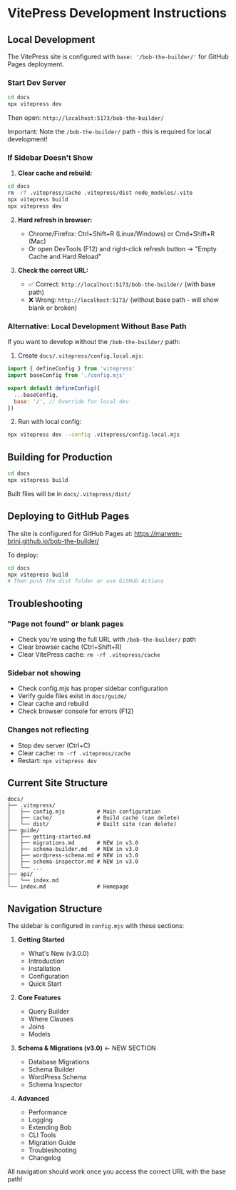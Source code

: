 # VitePress Development Instructions

## Local Development

The VitePress site is configured with `base: '/bob-the-builder/'` for GitHub Pages deployment.

### Start Dev Server

```bash
cd docs
npx vitepress dev
```

Then open: `http://localhost:5173/bob-the-builder/`

Important: Note the `/bob-the-builder/` path - this is required for local development!

### If Sidebar Doesn't Show

1. **Clear cache and rebuild:**
```bash
cd docs
rm -rf .vitepress/cache .vitepress/dist node_modules/.vite
npx vitepress build
npx vitepress dev
```

2. **Hard refresh in browser:**
   - Chrome/Firefox: Ctrl+Shift+R (Linux/Windows) or Cmd+Shift+R (Mac)
   - Or open DevTools (F12) and right-click refresh button → "Empty Cache and Hard Reload"

3. **Check the correct URL:**
   - ✅ Correct: `http://localhost:5173/bob-the-builder/` (with base path)
   - ❌ Wrong: `http://localhost:5173/` (without base path - will show blank or broken)

### Alternative: Local Development Without Base Path

If you want to develop without the `/bob-the-builder/` path:

1. Create `docs/.vitepress/config.local.mjs`:
```javascript
import { defineConfig } from 'vitepress'
import baseConfig from './config.mjs'

export default defineConfig({
  ...baseConfig,
  base: '/', // Override for local dev
})
```

2. Run with local config:
```bash
npx vitepress dev --config .vitepress/config.local.mjs
```

## Building for Production

```bash
cd docs
npx vitepress build
```

Built files will be in `docs/.vitepress/dist/`

## Deploying to GitHub Pages

The site is configured for GitHub Pages at: https://marwen-brini.github.io/bob-the-builder/

To deploy:
```bash
cd docs
npx vitepress build
# Then push the dist folder or use GitHub Actions
```

## Troubleshooting

### "Page not found" or blank pages
- Check you're using the full URL with `/bob-the-builder/` path
- Clear browser cache (Ctrl+Shift+R)
- Clear VitePress cache: `rm -rf .vitepress/cache`

### Sidebar not showing
- Check config.mjs has proper sidebar configuration
- Verify guide files exist in `docs/guide/`
- Clear cache and rebuild
- Check browser console for errors (F12)

### Changes not reflecting
- Stop dev server (Ctrl+C)
- Clear cache: `rm -rf .vitepress/cache`
- Restart: `npx vitepress dev`

## Current Site Structure

```
docs/
├── .vitepress/
│   ├── config.mjs          # Main configuration
│   ├── cache/              # Build cache (can delete)
│   └── dist/               # Built site (can delete)
├── guide/
│   ├── getting-started.md
│   ├── migrations.md       # NEW in v3.0
│   ├── schema-builder.md   # NEW in v3.0
│   ├── wordpress-schema.md # NEW in v3.0
│   ├── schema-inspector.md # NEW in v3.0
│   └── ...
├── api/
│   └── index.md
└── index.md                # Homepage
```

## Navigation Structure

The sidebar is configured in `config.mjs` with these sections:

1. **Getting Started**
   - What's New (v3.0.0)
   - Introduction
   - Installation
   - Configuration
   - Quick Start

2. **Core Features**
   - Query Builder
   - Where Clauses
   - Joins
   - Models

3. **Schema & Migrations (v3.0)** ← NEW SECTION
   - Database Migrations
   - Schema Builder
   - WordPress Schema
   - Schema Inspector

4. **Advanced**
   - Performance
   - Logging
   - Extending Bob
   - CLI Tools
   - Migration Guide
   - Troubleshooting
   - Changelog

All navigation should work once you access the correct URL with the base path!
